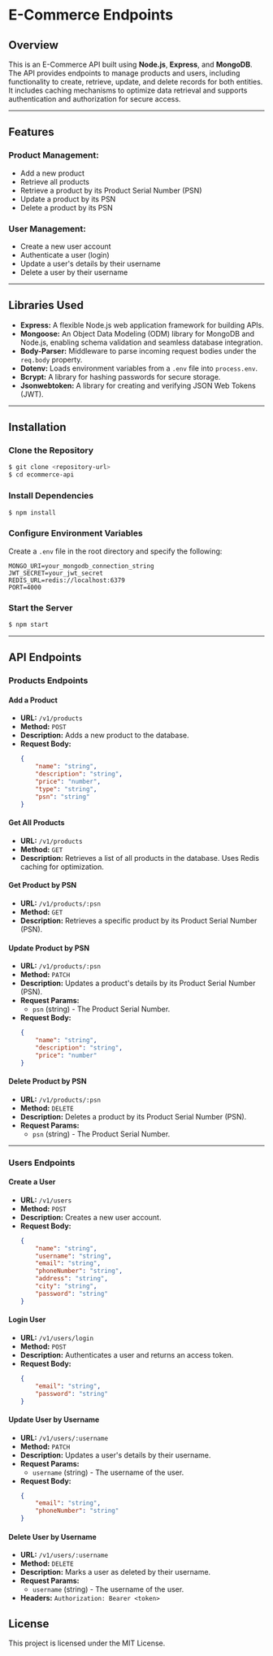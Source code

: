 # E-Commerce Endpoints

## Overview
This is an E-Commerce API built using **Node.js**, **Express**, and **MongoDB**. The API provides endpoints to manage products and users, including functionality to create, retrieve, update, and delete records for both entities. It includes caching mechanisms to optimize data retrieval and supports authentication and authorization for secure access.

---

## Features

### Product Management:
- Add a new product
- Retrieve all products
- Retrieve a product by its Product Serial Number (PSN)
- Update a product by its PSN
- Delete a product by its PSN

### User Management:
- Create a new user account
- Authenticate a user (login)
- Update a user's details by their username
- Delete a user by their username



---

## Libraries Used
- **Express:** A flexible Node.js web application framework for building APIs.
- **Mongoose:** An Object Data Modeling (ODM) library for MongoDB and Node.js, enabling schema validation and seamless database integration.
- **Body-Parser:** Middleware to parse incoming request bodies under the `req.body` property.
- **Dotenv:** Loads environment variables from a `.env` file into `process.env`.
- **Bcrypt:** A library for hashing passwords for secure storage.
- **Jsonwebtoken:** A library for creating and verifying JSON Web Tokens (JWT).


---

## Installation

### Clone the Repository
```bash
$ git clone <repository-url>
$ cd ecommerce-api
```

### Install Dependencies
```bash
$ npm install
```

### Configure Environment Variables
Create a `.env` file in the root directory and specify the following:
```env
MONGO_URI=your_mongodb_connection_string
JWT_SECRET=your_jwt_secret
REDIS_URL=redis://localhost:6379
PORT=4000
```

### Start the Server
```bash
$ npm start
```

---

## API Endpoints

### Products Endpoints

#### Add a Product
- **URL:** `/v1/products`
- **Method:** `POST`
- **Description:** Adds a new product to the database.
- **Request Body:**
    ```json
    {
        "name": "string",
        "description": "string",
        "price": "number",
        "type": "string",
        "psn": "string"
    }
    ```

#### Get All Products
- **URL:** `/v1/products`
- **Method:** `GET`
- **Description:** Retrieves a list of all products in the database. Uses Redis caching for optimization.

#### Get Product by PSN
- **URL:** `/v1/products/:psn`
- **Method:** `GET`
- **Description:** Retrieves a specific product by its Product Serial Number (PSN).

#### Update Product by PSN
- **URL:** `/v1/products/:psn`
- **Method:** `PATCH`
- **Description:** Updates a product's details by its Product Serial Number (PSN).
- **Request Params:**
    - `psn` (string) - The Product Serial Number.
- **Request Body:**
    ```json
    {
        "name": "string",
        "description": "string",
        "price": "number"
    }
    ```

#### Delete Product by PSN
- **URL:** `/v1/products/:psn`
- **Method:** `DELETE`
- **Description:** Deletes a product by its Product Serial Number (PSN).
- **Request Params:**
    - `psn` (string) - The Product Serial Number.

---

### Users Endpoints

#### Create a User
- **URL:** `/v1/users`
- **Method:** `POST`
- **Description:** Creates a new user account.
- **Request Body:**
    ```json
    {
        "name": "string",
        "username": "string",
        "email": "string",
        "phoneNumber": "string",
        "address": "string",
        "city": "string",
        "password": "string"
    }
    ```

#### Login User
- **URL:** `/v1/users/login`
- **Method:** `POST`
- **Description:** Authenticates a user and returns an access token.
- **Request Body:**
    ```json
    {
        "email": "string",
        "password": "string"
    }
    ```

#### Update User by Username
- **URL:** `/v1/users/:username`
- **Method:** `PATCH`
- **Description:** Updates a user's details by their username.
- **Request Params:**
    - `username` (string) - The username of the user.
- **Request Body:**
    ```json
    {
        "email": "string",
        "phoneNumber": "string"
    }
    ```

#### Delete User by Username
- **URL:** `/v1/users/:username`
- **Method:** `DELETE`
- **Description:** Marks a user as deleted by their username.
- **Request Params:**
    - `username` (string) - The username of the user.
- **Headers:** `Authorization: Bearer <token>`


## License
This project is licensed under the MIT License.

